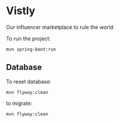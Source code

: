 # Vistly
Our influencer marketplace to rule the world

To run the project:
```
mvn spring-boot:run
```

## Database
To reset database: 
```
mvn flyway:clean
```

to migrate:
```
mvn flyway:clean
```